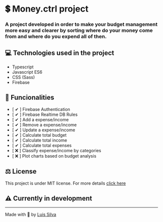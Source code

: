 # 💲 Money.ctrl project

### A project developed in order to make your budget management more easy and clearer by sorting where do your money come from and where do you expend all of then.

## 💻 Technologies used in the project

- Typescript
- Javascript ES6
- CSS (Sass)
- Firebase

## 🔧 Funcionalities

- [ ✔ ] Firebase Authentication
- [ ✔ ] Firebase Realtime DB Rules
- [ ✔ ] Add a expense/income
- [ ✔ ] Remove a expense/income
- [ ✔ ] Update a expense/income
- [ ✔ ] Calculate total budget
- [ ✔ ] Calculate total income
- [ ✔ ] Calculate total expenses
- [ ❌ ] Classify expense/income by categories
- [ ❌ ] Plot charts based on budget analysis

## ⚖ License

This project is under MIT license. For more details [click here](/LICENSE)

## ⚠ Currently in development

---

Made with 💜 by [Luis Silva](https://github.com/luis-gustavoj)
